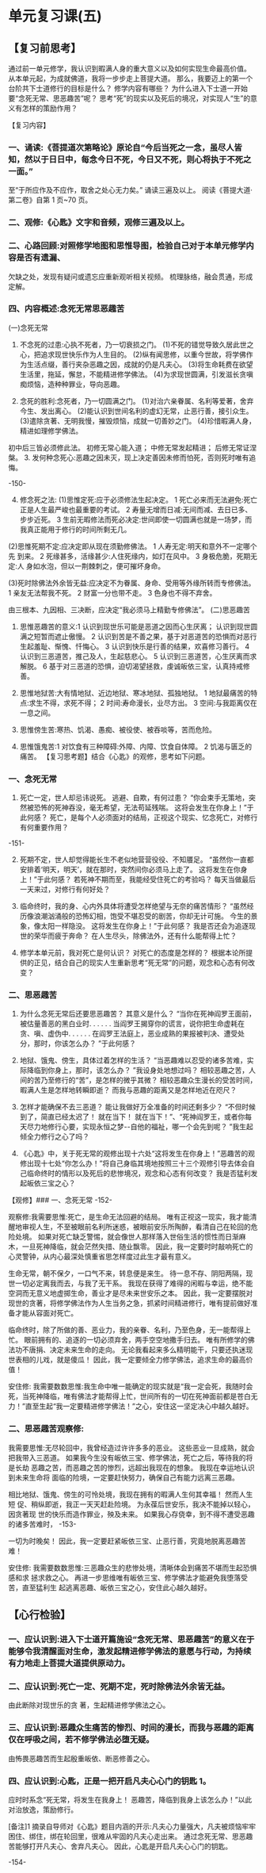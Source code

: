
# 单元复习课(五)
## 【复习前思考】
通过前一单元修学，我认识到暇满人身的重大意义以及如何实现生命最高价值。
从本单元起，为成就佛道，我将一步步走上菩提大道。
那么，我要迈上的第一个台阶共下士道修行的目标是什么？
修学内容有哪些？
为什么进入下士道一开始要“念死无常、思恶趣苦”呢？
思考“死”的现实以及死后的境况，对实现人“生”的意义有怎样的策励作用？

【复习内容】

### 一、诵读:《菩提道次第略论》原论自“今后当死之一念，虽尽人皆知，然以于日日中，每念今日不死，今日又不死，则心将执于不死之一面。”

至“于所应作及不应作，取舍之处心无力矣。”
诵读三遍及以上。
阅读《菩提大道·第二卷》自第 1 页~70 页。

### 二、观修:《心匙》文字和音频，观修三遍及以上。

### 二、心路回顾:对照修学地图和思惟导图，检验自己对于本单元修学内容是否有遗漏、

欠缺之处，发现有疑问或遗忘应重新观听相关视频。
梳理脉络，融会贯通，形成定解。

### 四、内容概述:念死无常思恶趣苦

(一)念死无常

1. 不念死的过患:心执不死者，乃一切衰损之门。
   (1)不死的错觉导致久居此世之心，把追求现世快乐作为人生目的。
   (2)纵有闻思修，以重今世故，将学佛作为生活点缀，善行夹杂恶趣之因，成就的仍是凡夫心。
   (3)将生命耗费在欲望生活里，拖延，懈怠，不能精进修学佛法。
   (4)为求现世圆满，引发滋长贪嗔痴烦恼，造种种罪业，导向恶趣。

2. 念死的胜利:念死者，乃一切圆满之门。
   (1)对治六亲眷属、名利等爱著，舍弃今生、发出离心。
   (2)能认识到世间名利的虚幻无常，止恶行善，接引众生。
   (3)遣除贪著、无明我慢，摧毁烦恼，成就一切善妙之门。
   (4)珍惜暇满人身，精进如理修学佛法。

初中后三皆必须修此法。
初修无常心能入道；
中修无常发起精进；
后修无常证涅槃。 3. 发何种念死心:恶趣之因未灭，现上决定善因未修而怕死，否则死时唯有追悔。

-150-

4. 修念死之法:
   (1)思惟定死:应于必须修法生起决定。
   1 死亡必来而无法避免:死亡正是人生最严峻也最重要的考试。
   2 寿量无增而日减:无间而减、去日已多、步步近死。
   3 生前无暇修法而死必决定:世间即使一切圆满也就是一场梦，而我真正能用于修行的时间所剩无几。

(2)思惟死期不定:应决定即从现在须勤修佛法。
1 人寿无定:明天和意外不一定哪个先
到来。
2 死缘甚多，活缘甚少:人住死缘内，如灯在风中。
3 身极危脆，死期无定:人
身如水泡，但以一荆棘刺之，便可摧坏身命。

(3)死时除佛法外余皆无益:应决定不为眷属、身命、受用等外缘所转而专修佛法。
1 亲友无法帮我不死。
2 财富一分也带不走。
3 色身也不得不弃舍。

由三根本、九因相、三决断，应决定“我必须马上精勤专修佛法”。
(二)思恶趣苦

1. 思惟恶趣苦的意义:1 认识到现世乐可能是恶道之因而心生厌离；
   认识到现世圆满之短暂而遮止傲慢。
   2 认识到苦是不善之果，基于对恶道苦的恐惧而对恶行生起羞耻、惭愧、忏悔心。
   3 认识到快乐是行善的结果，欢喜修习善行。
   4 认识到三恶道苦，推己及人，生起慈悲心。
   5 认识到三恶道苦，心生厌离而求解脱。
   6 基于对三恶道的恐惧，迫切渴望拯救，虔诚皈依三宝，认真持戒修善。

2. 思惟地狱苦:大有情地狱、近边地狱、寒冰地狱、孤独地狱。
   1 地狱最痛苦的特点:求生不得，求死不得；
   2 时间:寿命漫长，业尽方出。
   3 空间:与我距离仅在一息之间。

3. 思惟傍生苦:寒热、饥渴、愚痴、被役使、被吞啖等，苦而危险。
4. 思惟饿鬼苦:1 对饮食有三种障碍:外障、内障、饮食自体障。
   2 饥渴与匮乏的痛苦。
   【复习思考题】结合《心匙》的观修，思考如下问题。

### 一、念死无常

1. 死亡一定，世人却忌讳说死。
   逃避、自欺，有何过患？
   “你会束手无策地，突然被恐怖的死神吞没，毫无希望，无法苟延残喘。
   这将会发生在你身上！”于此何感？
   死亡，是每个人必须面对的结局，正视这个现实、忆念死亡，对修行有何重要作用？

-151-

2. 死期不定，世人却觉得能长生不老似地营营役役、不知餍足。
   “虽然你一直都安排着‘明天，明天’，就在那时，突然间你必须马上走了。
   这将发生在你身上！”于此何感？
   若死神不期而至，我能经受住死亡的考验吗？
   每天当做最后一天来过，对修行有何好处？

3. 临命终时，我的身、心内外具体将遭受怎样绝望与无奈的痛苦情形？
   “虽然经历像浪潮汹涌般的恐怖幻相，饱受不堪忍受的剧苦，你却无计可施。
   今生的景象，像太阳一样隐没。
   这将发生在你身上！”于此何感？
   我是否还会为追逐现世的荣华而疲于奔命？
   在人生尽头，除佛法外，还有什么能帮得上忙？

4. 修学本单元前，我对死亡是何认识？
   对死亡的态度是怎样的？
   根据本论所提供的正见，结合自己的现实人生重新思考“死无常”的问题，观念和心态有何改变？

### 二、思恶趣苦

1. 为什么念死无常后还要思恶趣苦？
   其意义是什么？
   “当你在死神阎罗王面前，被估量善恶的黑白业时. . . . . . 当阎罗王揭穿你的谎言，说你把生命虚耗在贪、嗔、虚伪中. . . . . . 在阎罗王法庭上，恶业成熟的果报被判决、遭受处分，那时，你该怎么办？
   ”于此何感？

2. 地狱、饿鬼、傍生，具体过着怎样的生活？
   “当恶趣难以忍受的诸多苦难，实际降临到你身上，那时，该怎么办？
   ”我设身处地想过吗？
   相较恶趣之苦，人间的苦乃至修行的“苦”，是怎样的微乎其微？
   相较恶趣众生漫长的受苦时间，暇满人生是怎样地转瞬即逝？
   而我与恶趣的距离又是怎样地近在咫尺？

3. 怎样才能确保不去三恶道？
   能让我做好万全准备的时间还剩多少？
   “不但时候到了，简直已经太迟了！
   就在当下！
   就在当下！”、“死神阎罗王，或者你每天尽力地修行心要，实现永恒之梦--自他的福祉，哪一个会先到呢？
   ”我生起倾全力修行之心了吗？

4. 《心匙》中，关于死无常的观修出现十六处“这将发生在你身上！”恶趣苦的观修出现十七处“你怎么办！”将自己身临其境地按照三十三个观修引导去体会自己临命终时的情形以及死后的悲惨境况，观念和心态有何改变？
   我是否猛利发起皈依三宝之心？

【观修】### 一、念死无常
-152-

观察修:我需要思惟:死亡，是生命无法回避的结局。
唯有正视这一现实，我才能清醒地审视人生，不至被眼前名利所迷惑，被眼前安乐所陶醉，看清自己在轮回的危险处境。
如果对死亡缺乏警惕，就会像世人那样落入世俗生活的惯性而日渐麻木，一旦死神降临，就会茫然失措、随业飘零。
因此，我一定要时时敲响死亡的心灵警钟，从内心最深处慎重省思怎样度过此生才最有意义。

生命无常，朝不保夕，一口气不来，转息便是来生。
待一息不存、阴阳两隔，现世一切必定离我而去，与我了无干系。
我现在获得了难得的闲暇与幸运，绝不能空洞而无意义地虚掷生命，善业才是尽未来世安乐之本。
因此，我一定要摆脱对现世的贪著，将修学佛法作为人生当务之急，抓紧时间精进修行，唯有提前做好准备才能从容面对死亡。

临命终时，除了所做的善、恶业力，我的亲眷、名利，乃至色身，无一能帮得上忙。
眼前拥有的、追逐的一切必须弃舍，两手空空地撒手归去。
唯有所修学的佛法功不唐捐、决定未来生命的走向。
无论我看起来多么精明能干，只要还执迷现世表相的儿戏，就是傻瓜！
因此，我一定要倾全力修学佛法，追求生命的最高价值！

安住修:
我需要数数思惟:我生命中唯一能确定的现实就是“我一定会死，我随时会死，当死神降临，唯有佛法才能帮得上忙，世间所有的一切在死神面前都是苍白无力！”直至生起“我一定要精进修学佛法！”之心，安住这一坚定决心中越久越好。

### 二、思恶趣苦观察修:

我需要思惟:无尽轮回中，我曾经造过许许多多的恶业。
这些恶业一旦成熟，就会
把我带入三恶道。
如果我今生没有皈依三宝、修学佛法，死亡之后，等待我的将是长劫
恶趣之苦，而恶趣之苦的惨烈，远超出我现在的想象。
我现在幸运地认识到未来生命将
面临的险境，一定要赶快努力，确保自己有能力远离三恶趣。

相比地狱、饿鬼、傍生的可怜处境，我现在拥有的暇满人生何其幸福！
然而人生短
促、稍纵即逝，我正一天天赶赴险境。
为永葆后世安乐，我决不能掉以轻心，因贪著现
世的快乐而造作罪业，殃及未来。
如果我心存侥幸，到不得不遭受恶趣的诸多苦难时，
-153-

一切为时晚矣！
因此，我一定要赶紧皈依三宝、止恶行善，究竟地脱离恶趣苦难！

安住修:
我需要数数思惟:三恶趣众生的悲惨处境，清晰体会到痛苦不堪而生起恐惧感和求
拯求救之心。
再进一步思维唯有皈依三宝、修学佛法才能避免我堕落受苦，直至猛利生
起逃离恶趣、皈依三宝之心，安住此心越久越好。

## 【心行检验】

### 一、应认识到:进入下士道开篇施设“念死无常、思恶趣苦”的意义在于能够令我清醒面对生命，激发起精进修学佛法的意愿与行动，为持续有力地走上菩提大道提供原动力。

### 二、应认识到:死亡一定、死期不定，死时除佛法外余皆无益。

由此断除对现世乐的贪
著，生起精进修学佛法之心。

### 三、应认识到:恶趣众生痛苦的惨烈、时间的漫长，而我与恶趣的距离仅在呼吸之间，若不修学佛法必堕无疑。

由怖畏恶趣苦而生起殷重皈依、断恶修善之心。

### 四、应认识到:心匙，正是一把开启凡夫心心门的钥匙 1。

应时时系念“死无常，将发生在我身上！
恶趣苦，降临到我身上该怎么办！”以此对治放逸，策励修行。

[备注]1 摘录自导师对《心匙》题目内涵的开示:凡夫心力量强大，凡夫被烦恼牢牢困住、绑住，绑在轮回里，很难从牢固的凡夫心走出来。
通过念死无常、思恶趣苦能够打开凡夫心、舍弃凡夫心。
因此，心匙是开启凡夫心心门的钥匙。

-154-